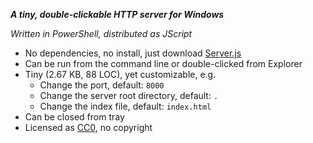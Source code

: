 **_A tiny, double-clickable HTTP server for Windows_**

_Written in PowerShell, distributed as JScript_

- No dependencies, no install, just download [Server.js](Server.js)
- Can be run from the command line or double-clicked from Explorer
- Tiny (2.67 KB, 88 LOC), yet customizable, e.g.
	- Change the port, default: `8000`
	- Change the server root directory, default: `.`
	- Change the index file, default: `index.html`
- Can be closed from tray
- Licensed as [CC0](https://creativecommons.org/publicdomain/zero/1.0/), no copyright
